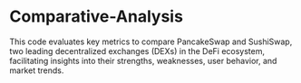 # Comparative-Analysis
This code evaluates key metrics to compare PancakeSwap and SushiSwap, two leading decentralized exchanges (DEXs) in the DeFi ecosystem, facilitating insights into their strengths, weaknesses, user behavior, and market trends.
